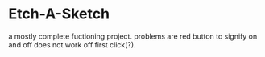 # Etch-A-Sketch
a mostly complete fuctioning project. problems are red button to signify on and off does not work off first click(?).
